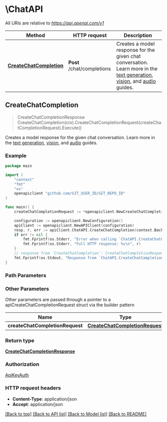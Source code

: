 # \ChatAPI

All URIs are relative to *https://api.openai.com/v1*

Method | HTTP request | Description
------------- | ------------- | -------------
[**CreateChatCompletion**](ChatAPI.md#CreateChatCompletion) | **Post** /chat/completions | Creates a model response for the given chat conversation. Learn more in the [text generation](/docs/guides/text-generation), [vision](/docs/guides/vision), and [audio](/docs/guides/audio) guides. 



## CreateChatCompletion

> CreateChatCompletionResponse CreateChatCompletion(ctx).CreateChatCompletionRequest(createChatCompletionRequest).Execute()

Creates a model response for the given chat conversation. Learn more in the [text generation](/docs/guides/text-generation), [vision](/docs/guides/vision), and [audio](/docs/guides/audio) guides. 

### Example

```go
package main

import (
	"context"
	"fmt"
	"os"
	openapiclient "github.com/GIT_USER_ID/GIT_REPO_ID"
)

func main() {
	createChatCompletionRequest := *openapiclient.NewCreateChatCompletionRequest([]openapiclient.ChatCompletionRequestMessage{openapiclient.ChatCompletionRequestMessage{ChatCompletionRequestAssistantMessage: openapiclient.NewChatCompletionRequestAssistantMessage("Role_example")}}, *openapiclient.NewCreateChatCompletionRequestModel()) // CreateChatCompletionRequest | 

	configuration := openapiclient.NewConfiguration()
	apiClient := openapiclient.NewAPIClient(configuration)
	resp, r, err := apiClient.ChatAPI.CreateChatCompletion(context.Background()).CreateChatCompletionRequest(createChatCompletionRequest).Execute()
	if err != nil {
		fmt.Fprintf(os.Stderr, "Error when calling `ChatAPI.CreateChatCompletion``: %v\n", err)
		fmt.Fprintf(os.Stderr, "Full HTTP response: %v\n", r)
	}
	// response from `CreateChatCompletion`: CreateChatCompletionResponse
	fmt.Fprintf(os.Stdout, "Response from `ChatAPI.CreateChatCompletion`: %v\n", resp)
}
```

### Path Parameters



### Other Parameters

Other parameters are passed through a pointer to a apiCreateChatCompletionRequest struct via the builder pattern


Name | Type | Description  | Notes
------------- | ------------- | ------------- | -------------
 **createChatCompletionRequest** | [**CreateChatCompletionRequest**](CreateChatCompletionRequest.md) |  | 

### Return type

[**CreateChatCompletionResponse**](CreateChatCompletionResponse.md)

### Authorization

[ApiKeyAuth](../README.md#ApiKeyAuth)

### HTTP request headers

- **Content-Type**: application/json
- **Accept**: application/json

[[Back to top]](#) [[Back to API list]](../README.md#documentation-for-api-endpoints)
[[Back to Model list]](../README.md#documentation-for-models)
[[Back to README]](../README.md)


